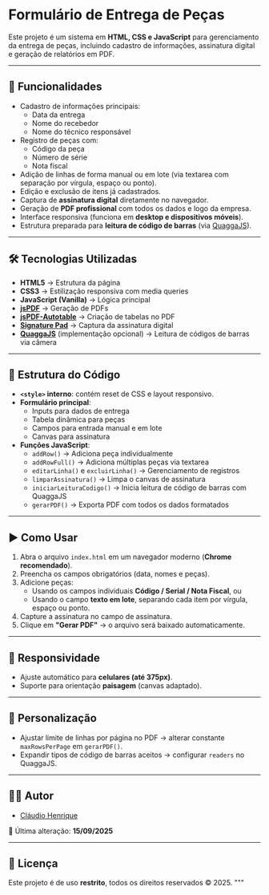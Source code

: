 # Formulário de Entrega de Peças

Este projeto é um sistema em **HTML, CSS e JavaScript** para gerenciamento da entrega de peças, incluindo cadastro de informações, assinatura digital e geração de relatórios em PDF.

---

## 🚀 Funcionalidades

- Cadastro de informações principais:
  - Data da entrega
  - Nome do recebedor
  - Nome do técnico responsável
- Registro de peças com:
  - Código da peça
  - Número de série
  - Nota fiscal
- Adição de linhas de forma manual ou em lote (via textarea com separação por vírgula, espaço ou ponto).
- Edição e exclusão de itens já cadastrados.
- Captura de **assinatura digital** diretamente no navegador.
- Geração de **PDF profissional** com todos os dados e logo da empresa.
- Interface responsiva (funciona em **desktop e dispositivos móveis**).
- Estrutura preparada para **leitura de código de barras** (via [QuaggaJS](https://serratus.github.io/quaggaJS/)).

---

## 🛠️ Tecnologias Utilizadas

- **HTML5** → Estrutura da página  
- **CSS3** → Estilização responsiva com media queries  
- **JavaScript (Vanilla)** → Lógica principal  
- **[jsPDF](https://github.com/parallax/jsPDF)** → Geração de PDFs  
- **[jsPDF-Autotable](https://github.com/simonbengtsson/jsPDF-AutoTable)** → Criação de tabelas no PDF  
- **[Signature Pad](https://github.com/szimek/signature_pad)** → Captura da assinatura digital  
- **[QuaggaJS](https://serratus.github.io/quaggaJS/)** (implementação opcional) → Leitura de códigos de barras via câmera  

---

## 📂 Estrutura do Código

- **`<style>` interno**: contém reset de CSS e layout responsivo.  
- **Formulário principal**:
  - Inputs para dados de entrega  
  - Tabela dinâmica para peças  
  - Campos para entrada manual e em lote  
  - Canvas para assinatura  
- **Funções JavaScript**:
  - `addRow()` → Adiciona peça individualmente  
  - `addRowFull()` → Adiciona múltiplas peças via textarea  
  - `editarLinha()` e `excluirLinha()` → Gerenciamento de registros  
  - `limparAssinatura()` → Limpa o canvas de assinatura  
  - `iniciarLeituraCodigo()` → Inicia leitura de código de barras com QuaggaJS  
  - `gerarPDF()` → Exporta PDF com todos os dados formatados  

---

## ▶️ Como Usar

1. Abra o arquivo `index.html` em um navegador moderno (**Chrome recomendado**).  
2. Preencha os campos obrigatórios (data, nomes e peças).  
3. Adicione peças:
   - Usando os campos individuais **Código / Serial / Nota Fiscal**, ou  
   - Usando o campo **texto em lote**, separando cada item por vírgula, espaço ou ponto.  
4. Capture a assinatura no campo de assinatura.  
5. Clique em **"Gerar PDF"** → o arquivo será baixado automaticamente.  

---

## 📱 Responsividade

- Ajuste automático para **celulares (até 375px)**.  
- Suporte para orientação **paisagem** (canvas adaptado).  

---

## 📌 Personalização

- Ajustar limite de linhas por página no PDF → alterar constante `maxRowsPerPage` em `gerarPDF()`.  
- Expandir tipos de código de barras aceitos → configurar `readers` no QuaggaJS.  

---

## 👨‍💻 Autor

- [Cláudio Henrique](https://github.com/claudiohpo)  

📅 Última alteração: **15/09/2025**  

---

## 📄 Licença

Este projeto é de uso **restrito**, todos os direitos reservados © 2025.
"""